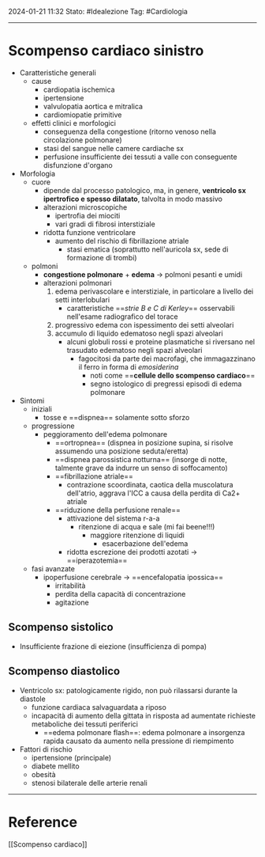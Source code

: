 2024-01-21 11:32
Stato: #Idealezione 
Tag: #Cardiologia 

---
# Scompenso cardiaco sinistro
- Caratteristiche generali
	- cause
		- cardiopatia ischemica
		- ipertensione
		- valvulopatia aortica e mitralica
		- cardiomiopatie primitive
	- effetti clinici e morfologici
		- conseguenza della congestione (ritorno venoso nella circolazione polmonare)
		- stasi del sangue nelle camere cardiache sx
		- perfusione insufficiente dei tessuti a valle con conseguente disfunzione d'organo
- Morfologia
	- cuore
		- dipende dal processo patologico, ma, in genere, **ventricolo sx ipertrofico e spesso dilatato**, talvolta in modo massivo
		- alterazioni microscopiche
			- ipertrofia dei miociti
			- vari gradi di fibrosi interstiziale
		- ridotta funzione ventricolare
			- aumento del rischio di fibrillazione atriale
				- stasi ematica (soprattutto nell'auricola sx, sede di formazione di trombi)
	- polmoni
		- **congestione polmonare** + **edema** → polmoni pesanti e umidi
		- alterazioni polmonari
			1. edema perivascolare e interstiziale, in particolare a livello dei setti interlobulari
				- caratteristiche ==*strie B e C di Kerley*== osservabili nell'esame radiografico del torace
			2. progressivo edema con ispessimento dei setti alveolari
			3. accumulo di liquido edematoso negli spazi alveolari
				- alcuni globuli rossi e proteine plasmatiche si riversano nel trasudato edematoso negli spazi alveolari
					- fagocitosi da parte dei macrofagi, che immagazzinano il ferro in forma di *emosiderina*
						- noti come ==**cellule dello scompenso cardiaco**==
						- segno istologico di pregressi episodi di edema polmonare
- Sintomi
	- iniziali
		- tosse e ==dispnea== solamente sotto sforzo
	- progressione
		- peggioramento dell'edema polmonare
			- ==ortropnea== (dispnea in posizione supina, si risolve assumendo una posizione seduta/eretta)
			- ==dispnea parossistica notturna== (insorge di notte, talmente grave da indurre un senso di soffocamento)
			- ==fibrillazione atriale==
				- contrazione scoordinata, caotica della muscolatura dell'atrio, aggrava l'ICC a causa della perdita di Ca2+ atriale
			- ==riduzione della perfusione renale==
				- attivazione del sistema r-a-a
					- ritenzione di acqua e sale (mi fai beene!!!)
						- maggiore ritenzione di liquidi
							- esacerbazione dell'edema
				- ridotta escrezione dei prodotti azotati → ==iperazotemia==
	- fasi avanzate
		- ipoperfusione cerebrale → ==encefalopatia ipossica==
			- irritabilità
			- perdita della capacità di concentrazione
			- agitazione
## Scompenso sistolico
- Insufficiente frazione di eiezione (insufficienza di pompa)
## Scompenso diastolico
- Ventricolo sx: patologicamente rigido, non può rilassarsi durante la diastole
	- funzione cardiaca salvaguardata a riposo
	- incapacità di aumento della gittata in risposta ad aumentate richieste metaboliche dei tessuti periferici
		- ==edema polmonare flash==: edema polmonare a insorgenza rapida causato da aumento nella pressione di riempimento
- Fattori di rischio
	- ipertensione (principale)
	- diabete mellito
	- obesità
	- stenosi bilaterale delle arterie renali

---
# Reference
[[Scompenso cardiaco]]